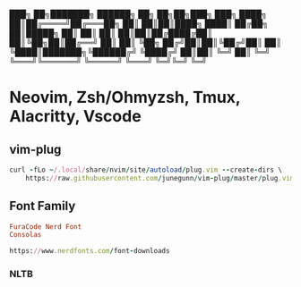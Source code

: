███╗   ██╗███████╗ ██████╗     ██╗   ██╗██╗███╗   ███╗
████╗  ██║██╔════╝██╔═══██╗    ██║   ██║██║████╗ ████║
██╔██╗ ██║█████╗  ██║   ██║    ██║   ██║██║██╔████╔██║
██║╚██╗██║██╔══╝  ██║   ██║    ╚██╗ ██╔╝██║██║╚██╔╝██║
██║ ╚████║███████╗╚██████╔╝     ╚████╔╝ ██║██║ ╚═╝ ██║
╚═╝  ╚═══╝╚══════╝ ╚═════╝       ╚═══╝  ╚═╝╚═╝     ╚═╝
          
# Neovim, Zsh/Ohmyzsh, Tmux, Alacritty, Vscode

## vim-plug

```ruby
curl -fLo ~/.local/share/nvim/site/autoload/plug.vim --create-dirs \
    https://raw.githubusercontent.com/junegunn/vim-plug/master/plug.vim
```

## Font Family
```ruby
FuraCode Nerd Font
Consolas

https://www.nerdfonts.com/font-downloads
```

### NLTB

